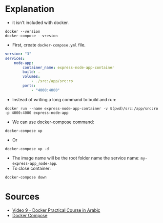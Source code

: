 # Explanation

- it isn't included with docker.
```CMD
docker --version
docker-compose --vresion
```
- First, create `docker-compose.yml` file.
```docker-compose.yml
version: "3"
services:
	node-app: 
		container_name: express-node-app-container
		build: .
		volumes:
			- ./src:/app/src:ro
		ports:
			- "4000:4000"				
```
- Instead of writing a long command to build and run:
```CMD
docker run --name express-node-app-container -v $(pwd)/src:/app/src:ro -p 4000:4000 express-node-app
```
- We can use docker-compose command:
```CMD
docker-compose up
```
- Or
```CMD
docker-compose up -d
```
- The image name will be the root folder name  the service name: `my-express-app_node-app`.
- To close container:
```CMD
docker-compose down
```

# Sources
- [Video 9 - Docker Practical Course in Arabic](https://youtu.be/k1Yg4UsrHqs?si=c646Ij89CXHU2brZ)
- [Docker Compose](https://docs.docker.com/compose/)